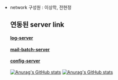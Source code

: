 - network 구성원 : 이상학, 전현정

    <h2>연동된 server link</h2>
    <h4><a href="https://github.com/Purple-Print/log-server">log-server</a></h4>
    <h4>
      <a href="https://github.com/Purple-Print/PurplePrintMailBatchServer"
        >mail-batch-server</a
      >
    </h4>
    <h4>
      <a href="https://github.com/Purple-Print/purpleprintConfig"
        >config-server</a
      >
    </h4>

    [![Anurag's GitHub
    stats](https://github-readme-stats.vercel.app/api?username=yee950419)](https://github.com/yee950419/github-readme-stats)
    [![Anurag's GitHub
    stats](https://github-readme-stats.vercel.app/api?username=hyunjungjeon)](https://github.com/hyunjungjeon/github-readme-stats)
